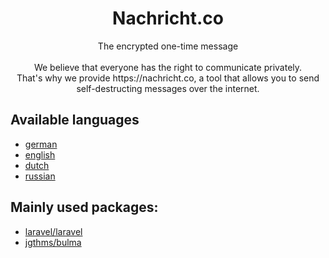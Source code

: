 <h1 align="center">Nachricht.co</h1>
<p align="center">
  The encrypted one-time message
  <br/><br/>
  We believe that everyone has the right to communicate privately.<br/>
  That's why we provide https://nachricht.co, a tool that allows you to send self-destructing messages over the internet.
</p>


## Available languages
* [german](https://nachricht.co/lang/de)
* [english](https://nachricht.co/lang/en)
* [dutch](https://nachricht.co/lang/nl)
* [russian](https://nachricht.co/lang/ru)

## Mainly used packages:
 * [laravel/laravel](https://github.com/laravel/laravel)
 * [jgthms/bulma](https://github.com/jgthms/bulma)
